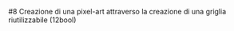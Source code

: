 <p> #8 Creazione di una pixel-art attraverso la creazione di una griglia riutilizzabile (12bool) </p> 
